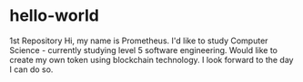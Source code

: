 # hello-world
1st Repository
Hi, my name is Prometheus. I'd like to study Computer Science - currently studying level 5 software engineering. Would like to create my own token using blockchain technology. I look forward to the day I can do so.
